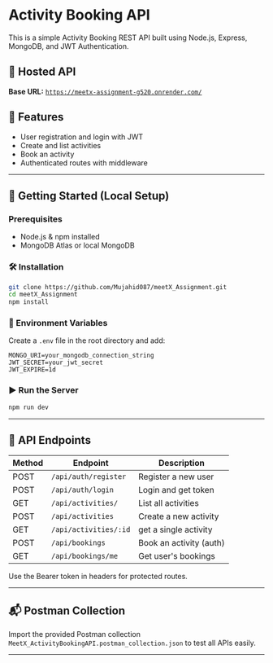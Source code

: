 # Activity Booking API

This is a simple Activity Booking REST API built using Node.js, Express, MongoDB, and JWT Authentication.

## 🔗 Hosted API
**Base URL:** [`https://meetx-assignment-g520.onrender.com/`](https://meetx-assignment-g520.onrender.com/)

## 🔧 Features
- User registration and login with JWT
- Create and list activities
- Book an activity
- Authenticated routes with middleware

---

## 🚀 Getting Started (Local Setup)

### Prerequisites
- Node.js & npm installed
- MongoDB Atlas or local MongoDB

### 🛠️ Installation

```bash
git clone https://github.com/Mujahid087/meetX_Assignment.git
cd meetX_Assignment
npm install
````

### 📂 Environment Variables

Create a `.env` file in the root directory and add:

```
MONGO_URI=your_mongodb_connection_string
JWT_SECRET=your_jwt_secret
JWT_EXPIRE=1d
```

### ▶️ Run the Server

```bash
npm run dev
```

---

## 📮 API Endpoints

| Method | Endpoint             | Description             |
| ------ | -------------------- | ----------------------- |
| POST   | `/api/auth/register` | Register a new user     |
| POST   | `/api/auth/login`    | Login and get token     |
| GET    | `/api/activities/`   | List all activities     |
| POST   | `/api/activities`    | Create a new activity   |
|GET     | `/api/activities/:id`| get a single activity   | 
| POST   | `/api/bookings`      | Book an activity (auth) |
| GET    | `/api/bookings/me`   | Get user's bookings     |

Use the Bearer token in headers for protected routes.

---

## 📬 Postman Collection

Import the provided Postman collection `MeetX_ActivityBookingAPI.postman_collection.json` to test all APIs easily.

---


